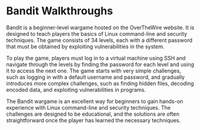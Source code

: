 # Bandit Walkthroughs

Bandit is a beginner-level wargame hosted on the OverTheWire website. It is designed to teach players the basics of Linux command-line and security techniques. The game consists of 34 levels, each with a different password that must be obtained by exploiting vulnerabilities in the system.

To play the game, players must log in to a virtual machine using SSH and navigate through the levels by finding the password for each level and using it to access the next one. The game starts with very simple challenges, such as logging in with a default username and password, and gradually introduces more complex challenges, such as finding hidden files, decoding encoded data, and exploiting vulnerabilities in programs.

The Bandit wargame is an excellent way for beginners to gain hands-on experience with Linux command-line and security techniques. The challenges are designed to be educational, and the solutions are often straightforward once the player has learned the necessary techniques.
